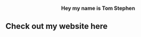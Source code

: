 #### <p align="center">Hey my name is Tom Stephen</p>
## <a align="center" hfef='[www.tomstephen.ca](https://www.tomstephen.ca/)'>Check out my website here</a>

<!--
**tom-stephen/tom-stephen** is a ✨ _special_ ✨ repository because its `README.md` (this file) appears on your GitHub profile.

Here are some ideas to get you started:

- 🔭 I’m currently working on ...
- 🌱 I’m currently learning ...
- 👯 I’m looking to collaborate on ...
- 🤔 I’m looking for help with ...
- 💬 Ask me about ...
- 📫 How to reach me: ...
- 😄 Pronouns: ...
- ⚡ Fun fact: ...
-->
